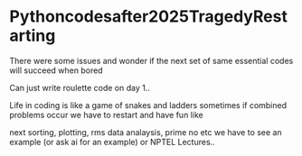 # Pythoncodesafter2025TragedyRestarting
There were some issues and wonder if the next set of same essential codes will succeed when bored

Can just write roulette code on day 1..


Life in coding is like a game of snakes and ladders sometimes if combined problems occur we have to restart and have fun like  

next sorting, plotting, rms data analaysis, prime no  etc we have to see an example (or ask ai for an example) or NPTEL Lectures..
